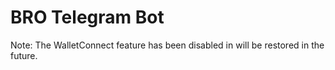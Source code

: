 # BRO Telegram Bot

Note: The WalletConnect feature has been disabled in will be restored in the future.

